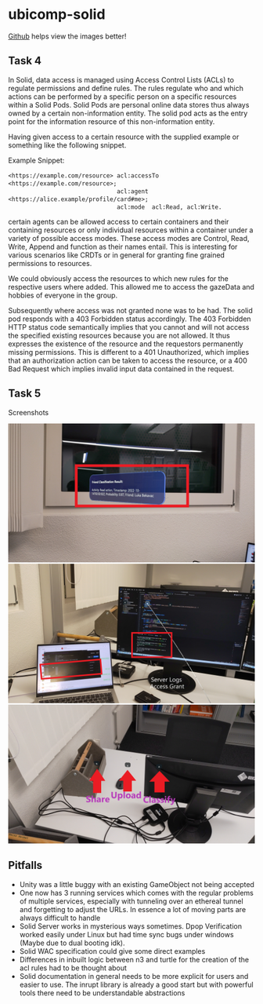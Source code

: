 # ubicomp-solid

[Github](https://github.com/Scraylex/ubicomp-solid) helps view the images better!

## Task 4

In Solid, data access is managed using Access Control Lists (ACLs) to regulate permissions and define rules. The rules regulate who and which actions can be performed by a specific person on a specific resources within a Solid Pods. Solid Pods are personal online data stores thus always owned by a certain non-information entity. The solid pod acts as the entry point for the information resource of this non-information entity.

Having given access to a certain resource with the supplied example or something like the following snippet.

Example Snippet:
```
<https://example.com/resource> acl:accessTo <https://example.com/resource>;
                               acl:agent <https://alice.example/profile/card#me>;
                               acl:mode  acl:Read, acl:Write.
```

certain agents can be allowed access to certain containers and their containing resources or only individual resources within a container under a variety of possible access modes. These access modes are Control, Read, Write, Append and function as their names entail. This is interesting for various scenarios like CRDTs or in general for granting fine grained permissions to resources.

We could obviously access the resources to which new rules for the respective users where added. This allowed me to access the gazeData and hobbies of everyone in the group.

Subsequently where access was not granted none was to be had. The solid pod responds with a 403 Forbidden status accordingly. The 403 Forbidden HTTP status code semantically implies that you cannot and will not access the specified existing resources because you are not allowed. It thus expresses the existence of the resource and the requestors permanently missing permissions. This is different to a 401 Unauthorized, which implies that an authorization action can be taken to access the resource, or a 400 Bad Request which implies invalid input data contained in the request.

## Task 5

Screenshots

![](./assets/20231124_201052_HoloLens.jpg)
![](./assets/20231124_201111_HoloLens.jpg)
![](./assets/20231124_201217_HoloLens.jpg)

## Pitfalls

- Unity was a little buggy with an existing GameObject not being accepted
- One now has 3 running services which comes with the regular problems of multiple services, especially with tunneling over an ethereal tunnel and forgetting to adjust the URLs. In essence a lot of moving parts are always difficult to handle
- Solid Server works in mysterious ways sometimes. Dpop Verification worked easily under Linux but had time sync bugs under windows (Maybe due to dual booting idk).
- Solid WAC specification could give some direct examples
- Differences in inbuilt logic between n3 and turtle for the creation of the acl rules had to be thought about
- Solid documentation in general needs to be more explicit for users and easier to use. The inrupt library is already a good start but with powerful tools there need to be understandable abstractions